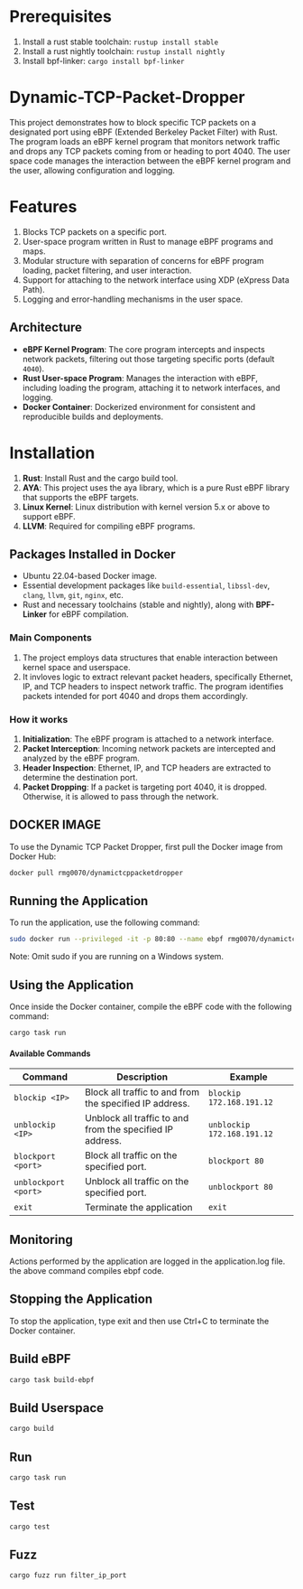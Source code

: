 # Prerequisites

1. Install a rust stable toolchain: `rustup install stable`
2. Install a rust nightly toolchain: `rustup install nightly`
3. Install bpf-linker: `cargo install bpf-linker`

   
# Dynamic-TCP-Packet-Dropper
This project demonstrates how to block specific TCP packets on a designated port using eBPF (Extended Berkeley Packet Filter) with Rust. The program loads an eBPF kernel program that monitors network traffic and drops any TCP packets coming from or heading to port 4040. The user space code manages the interaction between the eBPF kernel program and the user, allowing configuration and logging.

# Features
1. Blocks TCP packets on a specific port.
2. User-space program written in Rust to manage eBPF programs and maps.
3. Modular structure with separation of concerns for eBPF program loading, packet filtering, and user interaction.
4. Support for attaching to the network interface using XDP (eXpress Data Path).
5. Logging and error-handling mechanisms in the user space.



## Architecture
- **eBPF Kernel Program**: The core program intercepts and inspects network packets, filtering out those targeting specific ports (default `4040`).
- **Rust User-space Program**: Manages the interaction with eBPF, including loading the program, attaching it to network interfaces, and logging.
- **Docker Container**: Dockerized environment for consistent and reproducible builds and deployments.

# Installation
1. **Rust**: Install Rust and the cargo build tool.
2. **AYA**: This project uses the aya library, which is a pure Rust eBPF library that supports the eBPF targets.
3. **Linux Kernel**: Linux distribution with kernel version 5.x or above to support eBPF.
4. **LLVM**: Required for compiling eBPF programs.



## Packages Installed in Docker
- Ubuntu 22.04-based Docker image.
- Essential development packages like `build-essential`, `libssl-dev`, `clang`, `llvm`, `git`, `nginx`, etc.
- Rust and necessary toolchains (stable and nightly), along with **BPF-Linker** for eBPF compilation.

### Main Components
1. The project employs data structures that enable interaction between kernel space and userspace.
2. It invloves logic to extract relevant packet headers, specifically Ethernet, IP, and TCP headers to inspect network traffic. The program identifies packets intended for port 4040 and drops them accordingly.
### How it works

1. **Initialization**: The eBPF program is attached to a network interface.
2. **Packet Interception**: Incoming network packets are intercepted and analyzed by the eBPF program.
3. **Header Inspection**: Ethernet, IP, and TCP headers are extracted to determine the destination port.
4. **Packet Dropping**: If a packet is targeting port 4040, it is dropped. Otherwise, it is allowed to pass through the network.


## DOCKER IMAGE
To use the Dynamic TCP Packet Dropper, first pull the Docker image from Docker Hub:
```bash
docker pull rmg0070/dynamictcppacketdropper
```

## Running the Application
To run the application, use the following command:
```bash
sudo docker run --privileged -it -p 80:80 --name ebpf rmg0070/dynamictcppacketdropper:v1 /bin/bash
```
Note: Omit sudo if you are running on a Windows system.

## Using the Application
Once inside the Docker container, compile the eBPF code with the following command:
```bash
cargo task run
```

#### Available Commands

| **Command**           | **Description**                                                            | **Example**                          |
|-----------------------|----------------------------------------------------------------------------|--------------------------------------|
| `blockip <IP>`        | Block all traffic to and from the specified IP address.                   | `blockip 172.168.191.12`             |
| `unblockip <IP>`      | Unblock all traffic to and from the specified IP address.                 | `unblockip 172.168.191.12`           |
| `blockport <port>`    | Block all traffic on the specified port.                                  | `blockport 80`                       |
| `unblockport <port>`  | Unblock all traffic on the specified port.                                | `unblockport 80`                     |
| `exit`                | Terminate the application                                                 | `exit`                               |

## Monitoring
Actions performed by the application are logged in the application.log file.
the above command compiles ebpf code.

## Stopping the Application
To stop the application, type exit and then use Ctrl+C to terminate the Docker container.

## Build eBPF

```bash
cargo task build-ebpf
```


## Build Userspace

```bash
cargo build
```

## Run

```bash
cargo task run
```

## Test
```bash
cargo test
```
## Fuzz
```bash
cargo fuzz run filter_ip_port
```
